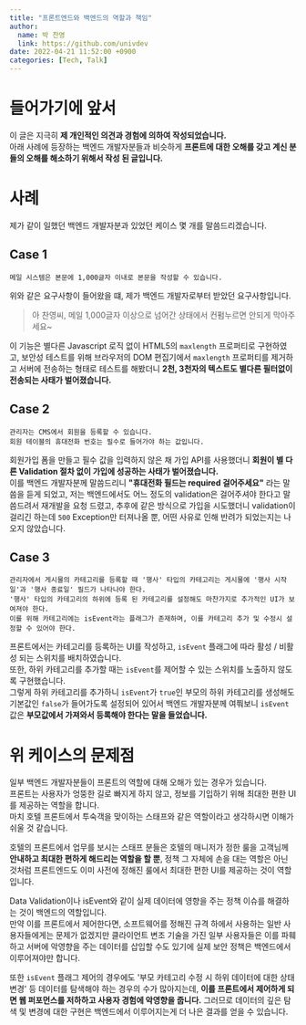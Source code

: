 ```yaml
---
title: "프론트엔드와 백엔드의 역할과 책임"
author:
  name: 박 찬영
  link: https://github.com/univdev
date: 2022-04-21 11:52:00 +0900
categories: [Tech, Talk]
---
```

# 들어가기에 앞서
이 글은 지극히 **제 개인적인 의견과 경험에 의하여 작성되었습니다.**  
아래 사례에 등장하는 백엔드 개발자분들과 비슷하게 **프론트에 대한 오해를 갖고 계신 분들의 오해를 해소하기 위해서 작성 된 글입니다.**
# 사례
제가 같이 일했던 백엔드 개발자분과 있었던 케이스 몇 개를 말씀드리겠습니다.
## Case 1
```
메일 시스템은 본문에 1,000글자 이내로 본문을 작성할 수 있습니다.
```
위와 같은 요구사항이 들어왔을 떄, 제가 백엔드 개발자로부터 받았던 요구사항입니다.
> 아 찬영씨, 메일 1,000글자 이상으로 넘어간 상태에서 컨펌누르면 안되게 막아주세요~

이 기능은 별다른 Javascript 로직 없이 HTML5의 ```maxlength``` 프로퍼티로 구현하였고, 보안성 테스트를 위해 브라우저의 DOM 편집기에서 ```maxlength``` 프로퍼티를 제거하고 서버에 전송하는 형태로 테스트를 해봤더니 **2천, 3천자의 텍스트도 별다른 필터없이 전송되는 사태가 벌어졌습니다.**
## Case 2
```
관리자는 CMS에서 회원을 등록할 수 있습니다.
회원 테이블의 휴대전화 번호는 필수로 들어가야 하는 값입니다.
```
회원가입 폼을 만들고 필수 값을 입력하지 않은 채 가입 API를 사용했더니 **회원이 별 다른 Validation 절차 없이 가입에 성공하는 사태가 벌어졌습니다.**  
이를 백엔드 개발자분께 말씀드리니 **"휴대전화 필드는 required 걸어주세요"** 라는 말씀을 듣게 되었고, 저는 백엔드에서도 어느 정도의 validation은 걸어주셔야 한다고 말씀드려서 재개발을 요청 드렸고, 추후에 같은 방식으로 가입을 시도했더니 validation이 걸리긴 하는데 ```500``` Exception만 터져나올 뿐, 어떤 사유로 인해 반려가 되었는지는 나오지 않았습니다.
## Case 3
```
관리자에서 게시물의 카테고리를 등록할 때 '행사' 타입의 카테고리는 게시물에 '행사 시작일'과 '행사 종료일' 필드가 나타나야 한다.
'행사' 타입의 카테고리의 하위에 등록 된 카테고리를 설정해도 마찬가지로 추가적인 UI가 보여져야 한다.
이를 위해 카테고리에는 isEvent라는 플래그가 존재하며, 이를 카테고리 추가 및 수정시 설정할 수 있어야 한다.
```
프론트에서는 카테고리를 등록하는 UI를 작성하고, ```isEvent``` 플래그에 따라 활성 / 비활성 되는 스위치를 배치하였습니다.  
또한, 하위 카테고리를 추가할 때는 ```isEvent```를 제어할 수 있는 스위치를 노출하지 않도록 구현했습니다.  
그렇게 하위 카테고리를 추가하니 ```isEvent```가 ```true```인 부모의 하위 카테고리를 생성해도 기본값인 ```false```가 들어가도록 설정되어 있어서 백엔드 개발자분께 여쭤보니 ```isEvent``` 값은 **부모값에서 가져와서 등록해야 한다는 말을 들었습니다.**
# 위 케이스의 문제점
일부 백엔드 개발자분들이 프론트의 역할에 대해 오해가 있는 경우가 있습니다.  
프론트는 사용자가 엉뚱한 길로 빠지게 하지 않고, 정보를 기입하기 위해 최대한 편한 UI를 제공하는 역할을 합니다.  
마치 호텔 프론트에서 투숙객을 맞이하는 스태프와 같은 역할이라고 생각하시면 이해가 쉬울 것 같습니다.

호텔의 프론트에서 업무를 보시는 스태프 분들은 호텔의 매니저가 정한 룰을 고객님께 **안내하고 최대한 편하게 해드리는 역할을 할 뿐**, 정책 그 자체에 손을 대는 역할은 아닌 것처럼 프론트엔드도 이미 사전에 정해진 룰에서 최대한 편한 UI를 제공하는 것이 역할입니다.

Data Validation이나 isEvent와 같이 실제 데이터에 영향을 주는 정책 이슈를 해결하는 것이 백엔드의 역할입니다.  
만약 이를 프론트에서 제어한다면, 소프트웨어를 정해진 규격 하에서 사용하는 일반 사용자들에게는 문제가 없겠지만 클라이언트 변조 기술을 가진 일부 사용자들은 이를 파훼하고 서버에 악영향을 주는 데이터를 삽입할 수도 있기에 실제 보안 정책은 백엔드에서 이루어져야만 합니다.

또한 ```isEvent``` 플래그 제어의 경우에도 '부모 카테고리 수정 시 하위 데이터에 대한 상태 변경' 등 데이터를 탐색해야 하는 경우의 수가 많아지는데, **이를 프론트에서 제어하게 되면 웹 퍼포먼스를 저하하고 사용자 경험에 악영향을 줍니다.** 그러므로 데이터의 깊은 탐색 및 변경에 대한 구현은 백엔드에서 이루어지는게 더 나은 결과를 얻을 수 있습니다.
